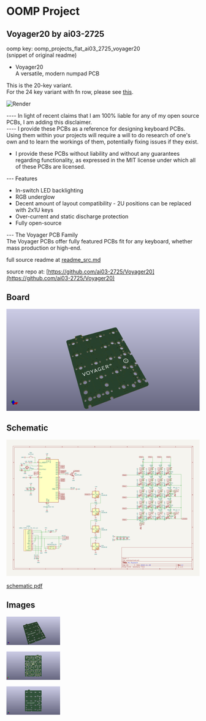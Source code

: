 # OOMP Project  
## Voyager20  by ai03-2725  
  
oomp key: oomp_projects_flat_ai03_2725_voyager20  
(snippet of original readme)  
  
- Voyager20  
A versatile, modern numpad PCB  
  
This is the 20-key variant.  
For the 24 key variant with fn row, please see [this](https://github.com/ai03-2725/Voyager20/tree/FnRow).  
  
![Render](https://github.com/ai03-2725/Voyager20/blob/master/Render/Front.png)  
  
---- In light of recent claims that I am 100% liable for any of my open source PCBs, I am adding this disclaimer.  
---- I provide these PCBs as a reference for designing keyboard PCBs. Using them within your projects will require a will to do research of one's own and to learn the workings of them, potentially fixing issues if they exist.  
- I provide these PCBs without liability and without any guarantees regarding functionality, as expressed in the MIT license under which all of these PCBs are licensed.  
  
--- Features  
* In-switch LED backlighting  
* RGB underglow  
* Decent amount of layout compatibility - 2U positions can be replaced with 2x1U keys  
* Over-current and static discharge protection  
* Fully open-source  
  
--- The Voyager PCB Family  
The Voyager PCBs offer fully featured PCBs fit for any keyboard, whether mass production or high-end.  
  
  full source readme at [readme_src.md](readme_src.md)  
  
source repo at: [https://github.com/ai03-2725/Voyager20](https://github.com/ai03-2725/Voyager20)  
## Board  
  
[![working_3d.png](working_3d_600.png)](working_3d.png)  
## Schematic  
  
[![working_schematic.png](working_schematic_600.png)](working_schematic.png)  
  
[schematic pdf](working_schematic.pdf)  
## Images  
  
[![working_3d.png](working_3d_140.png)](working_3d.png)  
  
[![working_3d_back.png](working_3d_back_140.png)](working_3d_back.png)  
  
[![working_3d_front.png](working_3d_front_140.png)](working_3d_front.png)  
